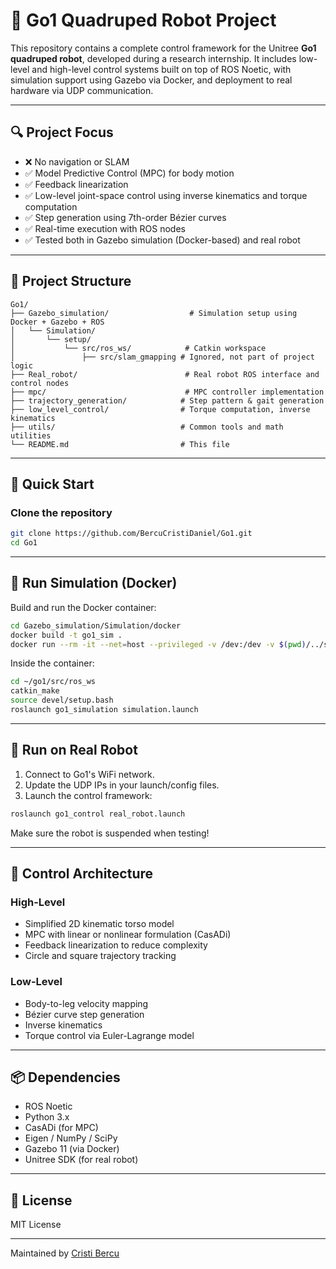 # 🐾 Go1 Quadruped Robot Project

This repository contains a complete control framework for the Unitree **Go1 quadruped robot**, developed during a research internship. It includes low-level and high-level control systems built on top of ROS Noetic, with simulation support using Gazebo via Docker, and deployment to real hardware via UDP communication.

---

## 🔍 Project Focus

- ❌ No navigation or SLAM
- ✅ Model Predictive Control (MPC) for body motion
- ✅ Feedback linearization
- ✅ Low-level joint-space control using inverse kinematics and torque computation
- ✅ Step generation using 7th-order Bézier curves
- ✅ Real-time execution with ROS nodes
- ✅ Tested both in Gazebo simulation (Docker-based) and real robot

---

## 🧱 Project Structure

```
Go1/
├── Gazebo_simulation/                  # Simulation setup using Docker + Gazebo + ROS
│   └── Simulation/
│       └── setup/
│           └── src/ros_ws/            # Catkin workspace
│               ├── src/slam_gmapping # Ignored, not part of project logic
├── Real_robot/                        # Real robot ROS interface and control nodes
├── mpc/                               # MPC controller implementation
├── trajectory_generation/            # Step pattern & gait generation
├── low_level_control/                # Torque computation, inverse kinematics
├── utils/                            # Common tools and math utilities
└── README.md                         # This file
```

---

## 🚀 Quick Start

### Clone the repository

```bash
git clone https://github.com/BercuCristiDaniel/Go1.git
cd Go1
```

---

## 🧪 Run Simulation (Docker)

Build and run the Docker container:

```bash
cd Gazebo_simulation/Simulation/docker
docker build -t go1_sim .
docker run --rm -it --net=host --privileged -v /dev:/dev -v $(pwd)/../setup:/home/dev/go1 go1_sim
```

Inside the container:

```bash
cd ~/go1/src/ros_ws
catkin_make
source devel/setup.bash
roslaunch go1_simulation simulation.launch
```

---

## 🤖 Run on Real Robot

1. Connect to Go1's WiFi network.
2. Update the UDP IPs in your launch/config files.
3. Launch the control framework:

```bash
roslaunch go1_control real_robot.launch
```

Make sure the robot is suspended when testing!

---

## 🧠 Control Architecture

### High-Level

- Simplified 2D kinematic torso model
- MPC with linear or nonlinear formulation (CasADi)
- Feedback linearization to reduce complexity
- Circle and square trajectory tracking

### Low-Level

- Body-to-leg velocity mapping
- Bézier curve step generation
- Inverse kinematics
- Torque control via Euler-Lagrange model

---

## 📦 Dependencies

- ROS Noetic
- Python 3.x
- CasADi (for MPC)
- Eigen / NumPy / SciPy
- Gazebo 11 (via Docker)
- Unitree SDK (for real robot)

---

## 📄 License

MIT License

---

Maintained by [Cristi Bercu](https://github.com/BercuCristiDaniel)
